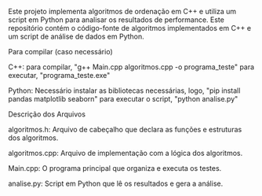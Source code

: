 Este projeto implementa algoritmos de ordenação em C++ e utiliza um script em Python para analisar os resultados de performance.
Este repositório contém o código-fonte de algoritmos implementados em C++ e um script de análise de dados em Python.

Para compilar (caso necessário)

C++:
para compilar, "g++ Main.cpp algoritmos.cpp -o programa_teste"
para executar, "programa_teste.exe"

Python:
Necessário instalar as bibliotecas necessárias, logo, "pip install pandas matplotlib seaborn"
para executar o script, "python analise.py"

Descrição dos Arquivos

algoritmos.h: Arquivo de cabeçalho que declara as funções e estruturas dos algoritmos.

algoritmos.cpp: Arquivo de implementação com a lógica dos algoritmos.

Main.cpp: O programa principal que organiza e executa os testes.

analise.py: Script em Python que lê os resultados e gera a análise.
